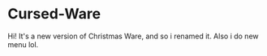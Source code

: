 # Cursed-Ware
Hi! It's a new version of Christmas Ware, and so i renamed it. Also i do new menu lol.
